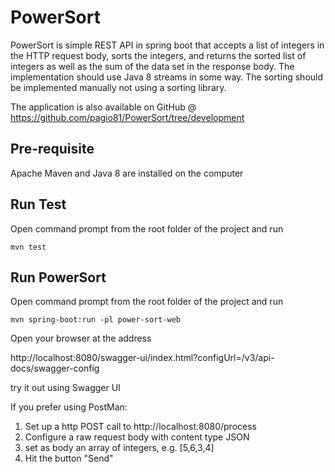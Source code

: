 # PowerSort

PowerSort is simple REST API in spring boot that accepts a list of integers in the HTTP request body, sorts the integers, and returns the sorted list of integers as well as the sum of the data set in the response body. The implementation should use Java 8 streams in some way. The sorting should be implemented manually not using a sorting library.

The application is also available on GitHub @ https://github.com/pagio81/PowerSort/tree/development 

## Pre-requisite

Apache Maven and Java 8 are installed on the computer

## Run Test

Open command prompt from the root folder of the project and run

`mvn test`

## Run PowerSort

Open command prompt from the root folder of the project and run

`mvn spring-boot:run -pl power-sort-web`

Open your browser at the address 

http://localhost:8080/swagger-ui/index.html?configUrl=/v3/api-docs/swagger-config

try it out using Swagger UI

If you prefer using PostMan:

1. Set up a http POST call to http://localhost:8080/process
2. Configure a raw request body with content type JSON
3. set as body an array of integers, e.g. [5,6,3,4] 
4. Hit the button "Send"